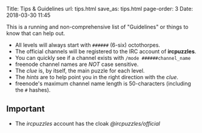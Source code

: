 Title: Tips & Guidelines
url: tips.html
save_as: tips.html
page-order: 3
Date: 2018-03-30 11:45

This is a running and non-comprehensive list of "Guidelines" or things to know that can help out.

 * All levels will always start with `######` (6-six) octothorpes.
 * The official channels will be registered to the IRC account of **ircpuzzles**.
 * You can quickly see if a channel exists with `/mode ######channel_name`
 * freenode channel names are *NOT* case sensitive.
 * The _clue_ is, by itself, the main puzzle for each level.
 * The _hints_ are to help point you in the right direction with the _clue_.
 * freenode's maximum channel name length is 50-characters (including the `#` hashes).


Important
---------

 * The _*ircpuzzles*_ account has the cloak _*@ircpuzzles/official*_
